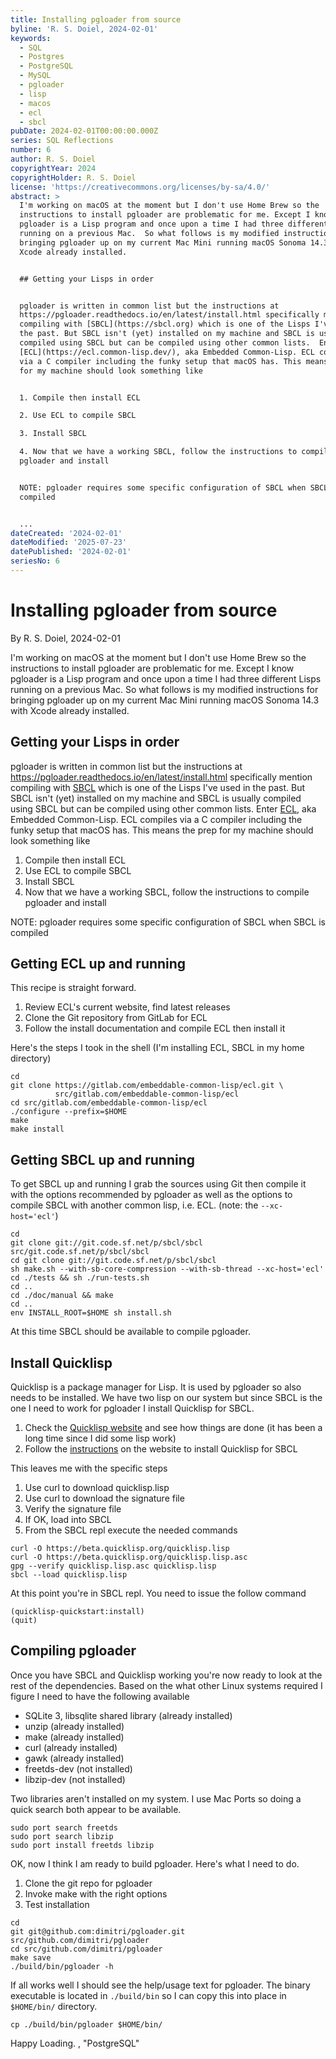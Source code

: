 ```yaml
---
title: Installing pgloader from source
byline: 'R. S. Doiel, 2024-02-01'
keywords:
  - SQL
  - Postgres
  - PostgreSQL
  - MySQL
  - pgloader
  - lisp
  - macos
  - ecl
  - sbcl
pubDate: 2024-02-01T00:00:00.000Z
series: SQL Reflections
number: 6
author: R. S. Doiel
copyrightYear: 2024
copyrightHolder: R. S. Doiel
license: 'https://creativecommons.org/licenses/by-sa/4.0/'
abstract: >
  I'm working on macOS at the moment but I don't use Home Brew so the
  instructions to install pgloader are problematic for me. Except I know
  pgloader is a Lisp program and once upon a time I had three different Lisps
  running on a previous Mac.  So what follows is my modified instructions for
  bringing pgloader up on my current Mac Mini running macOS Sonoma 14.3 with
  Xcode already installed.


  ## Getting your Lisps in order


  pgloader is written in common list but the instructions at
  https://pgloader.readthedocs.io/en/latest/install.html specifically mention
  compiling with [SBCL](https://sbcl.org) which is one of the Lisps I've used in
  the past. But SBCL isn't (yet) installed on my machine and SBCL is usually
  compiled using SBCL but can be compiled using other common lists.  Enter
  [ECL](https://ecl.common-lisp.dev/), aka Embedded Common-Lisp. ECL compiles
  via a C compiler including the funky setup that macOS has. This means the prep
  for my machine should look something like


  1. Compile then install ECL

  2. Use ECL to compile SBCL

  3. Install SBCL

  4. Now that we have a working SBCL, follow the instructions to compile
  pgloader and install


  NOTE: pgloader requires some specific configuration of SBCL when SBCL is
  compiled


  ...
dateCreated: '2024-02-01'
dateModified: '2025-07-23'
datePublished: '2024-02-01'
seriesNo: 6
---
```


# Installing pgloader from source

By R. S. Doiel, 2024-02-01

I'm working on macOS at the moment but I don't use Home Brew so the instructions to install pgloader are problematic for me. Except I know pgloader is a Lisp program and once upon a time I had three different Lisps running on a previous Mac.  So what follows is my modified instructions for bringing pgloader up on my current Mac Mini running macOS Sonoma 14.3 with Xcode already installed.

## Getting your Lisps in order

pgloader is written in common list but the instructions at https://pgloader.readthedocs.io/en/latest/install.html specifically mention compiling with [SBCL](https://sbcl.org) which is one of the Lisps I've used in the past. But SBCL isn't (yet) installed on my machine and SBCL is usually compiled using SBCL but can be compiled using other common lists.  Enter [ECL](https://ecl.common-lisp.dev/), aka Embedded Common-Lisp. ECL compiles via a C compiler including the funky setup that macOS has. This means the prep for my machine should look something like

1. Compile then install ECL
2. Use ECL to compile SBCL
3. Install SBCL
4. Now that we have a working SBCL, follow the instructions to compile pgloader and install

NOTE: pgloader requires some specific configuration of SBCL when SBCL is compiled

## Getting ECL up and running

This recipe is straight forward. 

1. Review ECL's current website, find latest releases
2. Clone the Git repository from GitLab for ECL
3. Follow the install documentation and compile ECL then install it

Here's the steps I took in the shell (I'm installing ECL, SBCL in my home directory)

```
cd
git clone https://gitlab.com/embeddable-common-lisp/ecl.git \
          src/gitlab.com/embeddable-common-lisp/ecl
cd src/gitlab.com/embeddable-common-lisp/ecl
./configure --prefix=$HOME
make
make install
```

## Getting SBCL up and running

To get SBCL up and running I grab the sources using Git then compile it with the options recommended by pgloader as well as the options to compile SBCL with another common lisp, i.e. ECL. (note: the `--xc-host='ecl'`)

```
cd
git clone git://git.code.sf.net/p/sbcl/sbcl src/git.code.sf.net/p/sbcl/sbcl
cd git clone git://git.code.sf.net/p/sbcl/sbcl
sh make.sh --with-sb-core-compression --with-sb-thread --xc-host='ecl'
cd ./tests && sh ./run-tests.sh
cd ..
cd ./doc/manual && make
cd ..
env INSTALL_ROOT=$HOME sh install.sh
```

At this time SBCL should be available to compile pgloader.

## Install Quicklisp

Quicklisp is a package manager for Lisp. It is used by pgloader so also needs to be installed. We have two lisp on our system but since SBCL is the one I need to work for pgloader I install Quicklisp for SBCL.

1. Check the [Quicklisp website](https://www.quicklisp.org/beta/) and see how things are done (it has been a long time since I did some lisp work)
2. Follow the [instructions](https://www.quicklisp.org/beta/#installation) on the website to install Quicklisp for SBCL

This leaves me with the specific steps

1. Use curl to download quicklisp.lisp
2. Use curl to download the signature file
3. Verify the signature file
4. If OK, load into SBCL
5. From the SBCL repl execute the needed commands

```
curl -O https://beta.quicklisp.org/quicklisp.lisp
curl -O https://beta.quicklisp.org/quicklisp.lisp.asc
gpg --verify quicklisp.lisp.asc quicklisp.lisp
sbcl --load quicklisp.lisp
```

At this point you're in SBCL repl. You need to issue the follow command

```
(quicklisp-quickstart:install)
(quit)
```


## Compiling pgloader

Once you have SBCL and Quicklisp working you're now ready to look at the rest of the dependencies. Based on the what other Linux systems required I figure I need to have the following available

- SQLite 3, libsqlite shared library (already installed)
- unzip (already installed)
- make (already installed)
- curl (already installed)
- gawk (already installed)
- freetds-dev (not installed)
- libzip-dev (not installed)

Two libraries aren't installed on my system. I use Mac Ports so doing a quick search both appear to be available.

```
sudo port search freetds
sudo port search libzip
sudo port install freetds libzip
```


OK, now I think I am ready to build pgloader. Here's what I need to do.

1. Clone the git repo for pgloader
2. Invoke make with the right options
3. Test installation

```
cd
git git@github.com:dimitri/pgloader.git src/github.com/dimitri/pgloader
cd src/github.com/dimitri/pgloader
make save
./build/bin/pgloader -h
```

If all works well I should see the help/usage text for pgloader. The binary executable
is located in `./build/bin` so I can copy this into place in `$HOME/bin/` directory.

```
cp ./build/bin/pgloader $HOME/bin/
```

Happy Loading.
, "PostgreSQL"